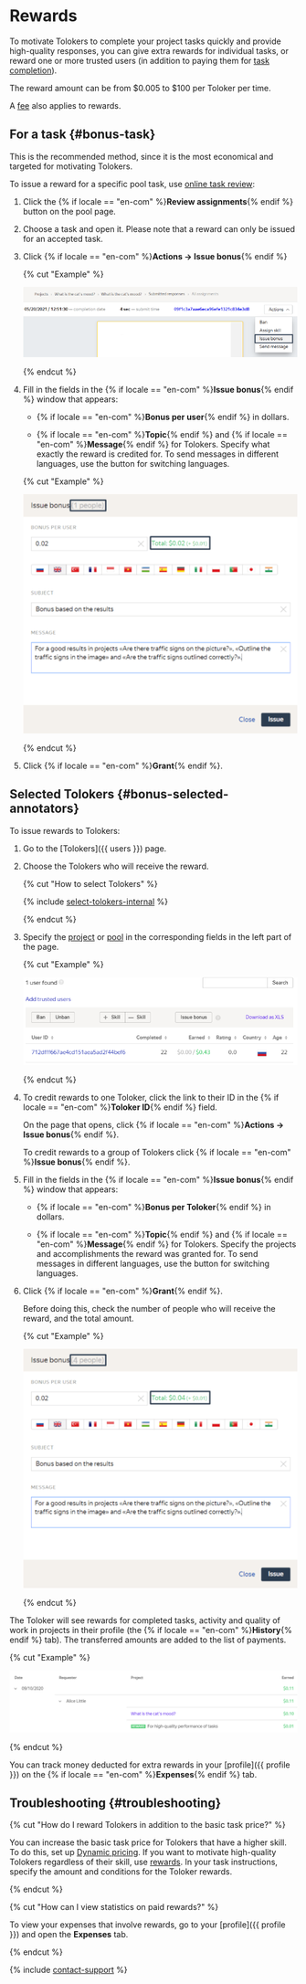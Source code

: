 # Rewards

To motivate Tolokers to complete your project tasks quickly and provide high-quality responses, you can give extra rewards for individual tasks, or reward one or more trusted users (in addition to paying them for [task completion](../../glossary.md#completed-tasks)).

The reward amount can be from $0.005 to $100 per Toloker per time.

A [fee](budget.md) also applies to rewards.

## For a task {#bonus-task}

This is the recommended method, since it is the most economical and targeted for motivating Tolokers.

To issue a reward for a specific pool task, use [online task review](accept.md#acception):

1. Click the {% if locale == "en-com" %}**Review assignments**{% endif %} button on the pool page.

1. Choose a task and open it. Please note that a reward can only be issued for an accepted task.

1. Click {% if locale == "en-com" %}**Actions → Issue bonus**{% endif %}

    {% cut "Example" %}

    ![](../_images/bonus/bonus-task-1.png)

    {% endcut %}

1. Fill in the fields in the {% if locale == "en-com" %}**Issue bonus**{% endif %} window that appears:

    - {% if locale == "en-com" %}**Bonus per user**{% endif %} in dollars.

    - {% if locale == "en-com" %}**Topic**{% endif %} and {% if locale == "en-com" %}**Message**{% endif %} for Tolokers. Specify what exactly the reward is credited for. To send messages in different languages, use the button for switching languages.

    {% cut "Example" %}

    ![](../_images/bonus/bonus-task-2.png)

    {% endcut %}

1. Click {% if locale == "en-com" %}**Grant**{% endif %}.

## Selected Tolokers {#bonus-selected-annotators}

To issue rewards to Tolokers:

1. Go to the [Tolokers]({{ users }}) page.

1. Choose the Tolokers who will receive the reward.

    {% cut "How to select Tolokers" %}

    {% include [select-tolokers-internal](../_includes/select-tolokers-internal.md) %}

    {% endcut %}

1. Specify the [project](../../glossary.md#project) or [pool](../../glossary.md#pool) in the corresponding fields in the left part of the page.

    {% cut "Example" %}

    ![](../_images/bonus/bonus-one-performer-2.png)

    {% endcut %}

1. To credit rewards to one Toloker, click the link to their ID in the {% if locale == "en-com" %}**Toloker ID**{% endif %} field.

    On the page that opens, click {% if locale == "en-com" %}**Actions → Issue bonus**{% endif %}.

    To credit rewards to a group of Tolokers click {% if locale == "en-com" %}**Issue bonus**{% endif %}.

1. Fill in the fields in the {% if locale == "en-com" %}**Issue bonus**{% endif %} window that appears:

    - {% if locale == "en-com" %}**Bonus per Toloker**{% endif %} in dollars.

    - {% if locale == "en-com" %}**Topic**{% endif %} and {% if locale == "en-com" %}**Message**{% endif %} for Tolokers. Specify the projects and accomplishments the reward was granted for. To send messages in different languages, use the button for switching languages.

1. Click {% if locale == "en-com" %}**Grant**{% endif %}.

    Before doing this, check the number of people who will receive the reward, and the total amount.

    {% cut "Example" %}

    ![](../_images/bonus/bonus-group-performers-1.png)

    {% endcut %}

The Toloker will see rewards for completed tasks, activity and quality of work in projects in their profile (the {% if locale == "en-com" %}**History**{% endif %} tab). The transferred amounts are added to the list of payments.

{% cut "Example" %}

![](../_images/bonus/bonus-task-3.png)

{% endcut %}

You can track money deducted for extra rewards in your [profile]({{ profile }}) on the {% if locale == "en-com" %}**Expenses**{% endif %} tab.

## Troubleshooting {#troubleshooting}

{% cut "How do I reward Tolokers in addition to the basic task price?" %}

You can increase the basic task price for Tolokers that have a higher skill. To do this, set up [Dynamic pricing](dynamic-pricing.md). If you want to motivate high-quality Tolokers regardless of their skill, use [rewards](../troubleshooting/users.md). In your task instructions, specify the amount and conditions for the Toloker rewards.

{% endcut %}

{% cut "How can I view statistics on paid rewards?" %}

To view your expenses that involve rewards, go to your [profile]({{ profile }}) and open the **Expenses** tab.

{% endcut %}

{% include [contact-support](../_includes/contact-support.md) %}
